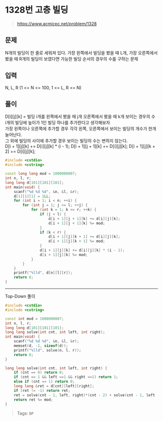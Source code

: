 # 1328번 고층 빌딩
>https://www.acmicpc.net/problem/1328

## 문제
N개의 빌딩이 한 줄로 세워져 있다. 가장 왼쪽에서 빌딩을 봤을 때 L개, 가장 오른쪽에서 봤을 때 R개의 빌딩이 보였다면 가능한 빌딩 순서의 경우의 수를 구하는 문제  

## 입력
N, L, R (1 <= N <= 100, 1 <= L, R <= N)

## 풀이
D[i][j][k] = 빌딩 i개를 왼쪽에서 봤을 때 j개 오른쪽에서 봤을 때 k개 보이는 경우의 수  
i개의 빌딩에 높이가 1인 빌딩 하나를 추가한다고 생각해보자  
가장 왼쪽이나 오른쪽에 추가할 경우 각각 왼쪽, 오른쪽에서 보이는 빌딩의 개수가 한개 늘어난다.  
그 외에 빌딩의 사이에 추가할 경우 보이는 빌딩의 수는 변하지 않는다.  
D[i + 1][j][k] += D[i][j][k] * (i - 1);
D[i + 1][j + 1][k] += D[i][j][k];
D[i + 1][j][k + 2] += D[i][j][k];
```cpp
#include <cstdio>
#include <cstring>

const long long mod = 1000000007;
int n, l, r;
long long d[101][101][101];
int main(void) {
    scanf("%d %d %d", &n, &l, &r);
    d[1][1][1] = 1LL;
    for (int i = 1; i < n; ++i) {
        for (int j = 1; j <= l; ++j) {
            for (int k = 1; k <= r; ++k) {
                if (j < l) {
                    d[i + 1][j + 1][k] += d[i][j][k];
                    d[i + 1][j + 1][k] %= mod;
                }
                if (k < r) {
                    d[i + 1][j][k + 1] += d[i][j][k];
                    d[i + 1][j][k + 1] %= mod;
                }
                d[i + 1][j][k] += d[i][j][k] * (i - 1);
                d[i + 1][j][k] %= mod;
            }
        }
    }
    printf("%lld", d[n][l][r]);
    return 0;
}
```
---
Top-Down 풀이
```cpp
#include <cstdio>
#include <cstring>

const int mod = 1000000007;
int n, l, r;
long long d[101][101][101];
long long solve(int cnt, int left, int right);
int main(void) {
    scanf("%d %d %d", &n, &l, &r);
    memset(d, -1, sizeof(d));
    printf("%lld", solve(n, l, r));
    return 0;
}

long long solve(int cnt, int left, int right) {
    if (cnt == 0) return 0;
    if (cnt == 1 && left ==1 && right ==1) return 1;
    else if (cnt == 1) return 0;
    long long &ret = d[cnt][left][right];
    if (ret != -1) return ret;
    ret = solve(cnt - 1, left, right)*(cnt - 2) + solve(cnt - 1, left - 1, right) + solve(cnt - 1, left, right - 1);
    return ret %= mod;
}
```

>Tags: `DP`